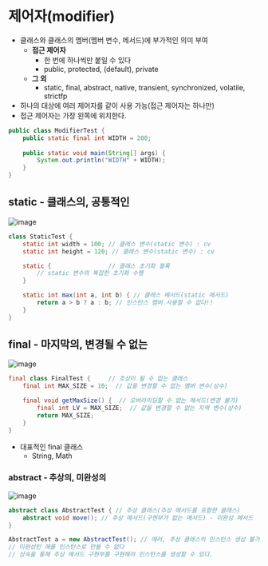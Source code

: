 # 제어자(modifier)

- 클래스와 클래스의 멤버(멤버 변수, 메서드)에 부가적인 의미 부여
    - **접근 제어자**
        - 한 번에 하나씩만 붙일 수 있다
        - public, protected, (default), private
    - **그 외**
        - static, final, abstract, native, transient, synchronized, volatile, strictfp
- 하나의 대상에 여러 제어자를 같이 사용 가능(접근 제어자는 하나만)
- 접근 제어자는 가장 왼쪽에 위치한다.

```java
public class ModifierTest {
	public static final int WIDTH = 200;
	
	public static void main(String[] args) {
		System.out.println("WIDTH" + WIDTH);
	}
}
```

## static - 클래스의, 공통적인

![image](https://user-images.githubusercontent.com/74949294/194755864-0d8d7a35-c566-4cd7-8f99-203ead0eb83e.png)

```java
class StaticTest {
	static int width = 100; // 클래스 변수(static 변수) : cv
	static int height = 120; // 클래스 변수(static 변수) : cv

	static {                // 클래스 초기화 블록
		// static 변수의 복잡한 초기화 수행
	}

	static int max(int a, int b) { // 클래스 메서드(static 메서드)
		return a > b ? a : b; // 인스턴스 멤버 사용할 수 없다!!
	}
}
```

## final - 마지막의, 변경될 수 없는

![image](https://user-images.githubusercontent.com/74949294/194755854-1bb2c080-d87a-48ad-aa00-a2347d2f9060.png)

 

```java
final class FinalTest {     // 조상이 될 수 없는 클래스
	final int MAX_SIZE = 10;  // 값을 변경할 수 없는 멤버 변수(상수)

	final void getMaxSize() {  // 오버라이딩할 수 없는 메서드(변경 불가)
		final int LV = MAX_SIZE;  // 값을 변경할 수 없는 지역 변수(상수)
		return MAX_SIZE;
	}
}
```

- 대표적인 final 클래스
    - String, Math

### abstract - 추상의, 미완성의

![image](https://user-images.githubusercontent.com/74949294/194755819-d18c3d00-6cca-48a2-a385-f944eccf8078.png)

```java
abstract class AbstractTest { // 추상 클래스(추상 메서드를 포함한 클래스)
	abstract void move(); // 추상 메서드(구현부가 없는 메서드) - 미완성 메서드
}

AbstractTest a = new AbstractTest(); // 에러, 추상 클래스의 인스턴스 생성 불가
// 미완성인 애를 인스턴스로 만들 수 없다
// 상속을 통해 추상 메서드 구현부를 구현해야 인스턴스를 생성할 수 있다.
```

